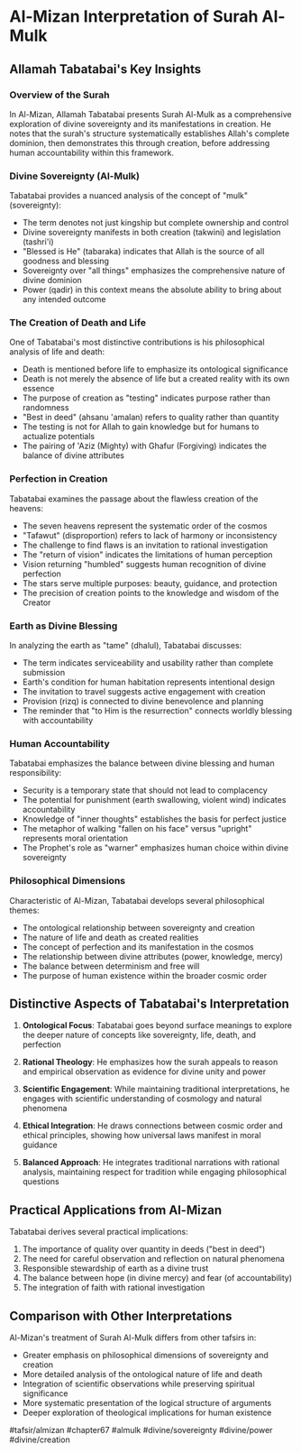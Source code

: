 # Al-Mizan Interpretation of Surah Al-Mulk

## Allamah Tabatabai's Key Insights

### Overview of the Surah
In Al-Mizan, Allamah Tabatabai presents Surah Al-Mulk as a comprehensive exploration of divine sovereignty and its manifestations in creation. He notes that the surah's structure systematically establishes Allah's complete dominion, then demonstrates this through creation, before addressing human accountability within this framework.

### Divine Sovereignty (Al-Mulk)
Tabatabai provides a nuanced analysis of the concept of "mulk" (sovereignty):

- The term denotes not just kingship but complete ownership and control
- Divine sovereignty manifests in both creation (takwini) and legislation (tashri'i)
- "Blessed is He" (tabaraka) indicates that Allah is the source of all goodness and blessing
- Sovereignty over "all things" emphasizes the comprehensive nature of divine dominion
- Power (qadir) in this context means the absolute ability to bring about any intended outcome

### The Creation of Death and Life
One of Tabatabai's most distinctive contributions is his philosophical analysis of life and death:

- Death is mentioned before life to emphasize its ontological significance
- Death is not merely the absence of life but a created reality with its own essence
- The purpose of creation as "testing" indicates purpose rather than randomness
- "Best in deed" (ahsanu 'amalan) refers to quality rather than quantity
- The testing is not for Allah to gain knowledge but for humans to actualize potentials
- The pairing of 'Aziz (Mighty) with Ghafur (Forgiving) indicates the balance of divine attributes

### Perfection in Creation
Tabatabai examines the passage about the flawless creation of the heavens:

- The seven heavens represent the systematic order of the cosmos
- "Tafawut" (disproportion) refers to lack of harmony or inconsistency
- The challenge to find flaws is an invitation to rational investigation
- The "return of vision" indicates the limitations of human perception
- Vision returning "humbled" suggests human recognition of divine perfection
- The stars serve multiple purposes: beauty, guidance, and protection
- The precision of creation points to the knowledge and wisdom of the Creator

### Earth as Divine Blessing
In analyzing the earth as "tame" (dhalul), Tabatabai discusses:

- The term indicates serviceability and usability rather than complete submission
- Earth's condition for human habitation represents intentional design
- The invitation to travel suggests active engagement with creation
- Provision (rizq) is connected to divine benevolence and planning
- The reminder that "to Him is the resurrection" connects worldly blessing with accountability

### Human Accountability
Tabatabai emphasizes the balance between divine blessing and human responsibility:

- Security is a temporary state that should not lead to complacency
- The potential for punishment (earth swallowing, violent wind) indicates accountability
- Knowledge of "inner thoughts" establishes the basis for perfect justice
- The metaphor of walking "fallen on his face" versus "upright" represents moral orientation
- The Prophet's role as "warner" emphasizes human choice within divine sovereignty

### Philosophical Dimensions
Characteristic of Al-Mizan, Tabatabai develops several philosophical themes:

- The ontological relationship between sovereignty and creation
- The nature of life and death as created realities
- The concept of perfection and its manifestation in the cosmos
- The relationship between divine attributes (power, knowledge, mercy)
- The balance between determinism and free will
- The purpose of human existence within the broader cosmic order

## Distinctive Aspects of Tabatabai's Interpretation

1. **Ontological Focus**: Tabatabai goes beyond surface meanings to explore the deeper nature of concepts like sovereignty, life, death, and perfection

2. **Rational Theology**: He emphasizes how the surah appeals to reason and empirical observation as evidence for divine unity and power

3. **Scientific Engagement**: While maintaining traditional interpretations, he engages with scientific understanding of cosmology and natural phenomena

4. **Ethical Integration**: He draws connections between cosmic order and ethical principles, showing how universal laws manifest in moral guidance

5. **Balanced Approach**: He integrates traditional narrations with rational analysis, maintaining respect for tradition while engaging philosophical questions

## Practical Applications from Al-Mizan

Tabatabai derives several practical implications:

1. The importance of quality over quantity in deeds ("best in deed")
2. The need for careful observation and reflection on natural phenomena
3. Responsible stewardship of earth as a divine trust
4. The balance between hope (in divine mercy) and fear (of accountability)
5. The integration of faith with rational investigation

## Comparison with Other Interpretations

Al-Mizan's treatment of Surah Al-Mulk differs from other tafsirs in:

- Greater emphasis on philosophical dimensions of sovereignty and creation
- More detailed analysis of the ontological nature of life and death
- Integration of scientific observations while preserving spiritual significance
- More systematic presentation of the logical structure of arguments
- Deeper exploration of theological implications for human existence

#tafsir/almizan #chapter67 #almulk #divine/sovereignty #divine/power #divine/creation